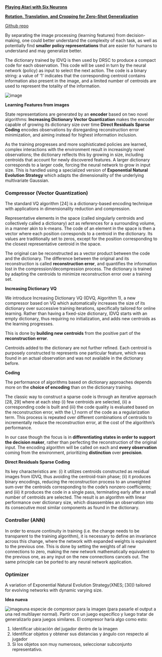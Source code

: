 
[**Playing Atari with Six Neurons**](https://arxiv.org/pdf/1806.01363.pdf)

[**Rotation, Translation, and Cropping for Zero-Shot Generalization**](https://arxiv.org/pdf/2001.09908.pdf)

[Github repo](https://github.com/giuse/DNE/tree/six_neurons)

By separating the image processing (learning features) from decision-making, one could better understand the complexity of each task, as well as potentially find **smaller policy representations** that are easier for humans to understand and may generalize better.

The dictionary trained by IDVQ is then used by DRSC to produce a compact code for each observation. This code will be used in turn by the neural network (policy) as input to select the next action. The code is a binary string: a value of ‘1’ indicates that the corresponding centroid contains information also present in the image, and a limited number of centroids are used to represent the totality of the information.

![image](https://i.imgur.com/daRVdGv.png)

**Learning Features from images**

State representations are generated by an **encoder** based on two novel algorithms: 
**Increasing Dictionary Vector Quantization** makes the encoder capable of growing its dictionary size over time 
**Direct Residuals Sparse Coding** encodes observations by disregarding reconstruction error minimization, and aiming instead for highest information inclusion.

As the training progresses and more sophisticated policies are learned, complex interactions with the environment result in increasingly novel observations; the dictionary reflects this by growing in size, including centroids that account for newly discovered features. A larger dictionary corresponds to a larger code, forcing the neural network to grow in input size. This is handled using a specialized version of **Exponential Natural Evolution Strategy** which adapts the dimensionality of the underlying multivariate Gaussian.

### Compressor (Vector Quantization)

The standard VQ algorithm [24] is a dictionary-based encoding technique with applications in dimensionality reduction and compression.

Representative elements in the space (called singularly centroids and collectively called a dictionary) act as references for a surrounding volume, in a manner akin to k-means. The code of an element in the space is then a vector where each position corresponds to a centroid in the dictionary. Its values are traditionally set to zeros, except for the position corresponding to the closest representative centroid in the space.

The original can be reconstructed as a vector product between the code and the dictionary. The difference between the original and its reconstruction is called **reconstruction error**, and quantifies the information lost in the compression/decompression process. The dictionary is trained by adapting the centroids to minimize reconstruction error over a training set.

**Increasing Dictionary VQ**

We introduce Increasing Dictionary VQ (IDVQ, Algorithm 1), a new compressor based on VQ which automatically increases the size of its dictionary over successive training iterations, specifically tailored for online learning. Rather than having a fixed-size dictionary, IDVQ starts with an empty dictionary, thus requiring no initialization, and adds new centroids as the learning progresses.

This is done by **building new centroids** from the positive part of the **reconstruction error**.

Centroids added to the dictionary are not further refined. Each centroid is purposely constructed to represents one particular feature, which was found in an actual observation and was not available in the dictionary before.

**Coding**

The performance of algorithms based on dictionary approaches depends more on the **choice of encoding** than on the dictionary training.

The classic way to construct a sparse code is through an iterative approach [28, 29] where at each step (i) few centroids are selected, (ii) a corresponding code is built and (iii) the code quality is evaluated based on the reconstruction error, with the l_1 norm of the code as a regularization term. This process is repeated over different combinations of centroids to incrementally reduce the reconstruction error, at the cost of the algorithm’s performance.

In our case though the focus is in **differentiating states in order to support the decision maker**, rather than perfecting the reconstruction of the original input. The encoding algorithm will be called on each and **every observation** coming from the environment, prioritizing **distinction** over **precision**.

**Direct Residuals Sparse Coding**

Its key characteristics are: (i) it utilizes centroids constructed as residual images from IDVQ, thus avoiding the centroid-train phase; (ii) it produces binary encodings, reducing the reconstruction process to an unweighted sum over the centroids corresponding to the code’s nonzero coefficients; and (iii) it produces the code in a single pass, terminating early after a small number of centroids are selected. The result is an algorithm with linear performance over dictionary size, which disassembles an observation into its consecutive most similar components as found in the dictionary.

### Controller (ANN)

In order to ensure continuity in training (i.e. the change needs to be transparent to the training algorithm), it is necessary to define an invariance across this change, where the network with expanded weights is equivalent to the previous one. This is done by setting the weights of all new connections to zero, making the new network mathematically equivalent to the previous one, as any input on the new connections cancels out. The same principle can be ported to any neural network application.

### Optimizer

A variation of Exponential Natural Evolution Strategy(XNES; [30]) tailored for evolving networks with dynamic varying size.



**Idea nueva**

![image](https://i.imgur.com/EEW0kDY.png)una especie de compresor para la imagen (para pasarle el output a una red multilayer normal). Partir con un juego específico y luego tratar de generalizarlo para juegos similares.
El compresor haría algo como esto:
1. Identificar ubicación del jugador dentro de la imagen
2. Identificar objetos y obtener sus distancias y ángulo con respecto al jugador
3. Si los objetos son muy numerosos, seleccionar subconjunto representativo.
<!--stackedit_data:
eyJoaXN0b3J5IjpbLTIzODkyMzAxNiwxMDEyMTQyOTI5LC0xMz
A0MTcyMjU4XX0=
-->